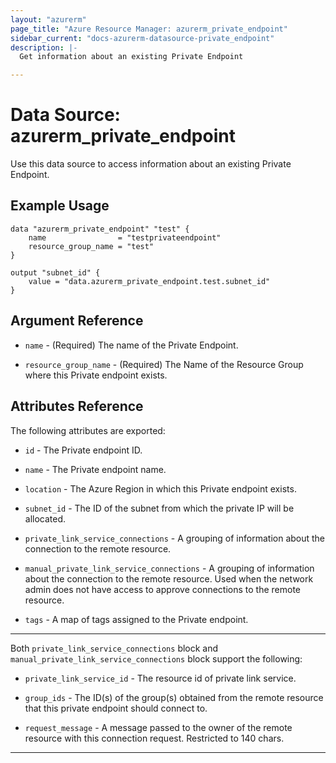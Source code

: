```yaml
---
layout: "azurerm"
page_title: "Azure Resource Manager: azurerm_private_endpoint"
sidebar_current: "docs-azurerm-datasource-private_endpoint"
description: |-
  Get information about an existing Private Endpoint

---
```


# Data Source: azurerm_private_endpoint

Use this data source to access information about an existing Private Endpoint.

## Example Usage

```hcl
data "azurerm_private_endpoint" "test" {
    name                = "testprivateendpoint"
    resource_group_name = "test"
}

output "subnet_id" {
    value = "data.azurerm_private_endpoint.test.subnet_id"
}
```

## Argument Reference

* `name` - (Required) The name of the Private Endpoint.

* `resource_group_name` - (Required) The Name of the Resource Group where this Private endpoint exists.

## Attributes Reference

The following attributes are exported:

* `id` - The Private endpoint ID.

* `name` - The Private endpoint name.

* `location` - The Azure Region in which this Private endpoint exists.

* `subnet_id` - The ID of the subnet from which the private IP will be allocated.

* `private_link_service_connections` - A grouping of information about the connection to the remote resource.

* `manual_private_link_service_connections` - A grouping of information about the connection to the remote resource. Used when the network admin does not have access to approve connections to the remote resource.

* `tags` - A map of tags assigned to the Private endpoint.

---

Both `private_link_service_connections` block and `manual_private_link_service_connections` block support the following:

* `private_link_service_id` - The resource id of private link service.

* `group_ids` - The ID(s) of the group(s) obtained from the remote resource that this private endpoint should connect to.

* `request_message` - A message passed to the owner of the remote resource with this connection request. Restricted to 140 chars.

---
